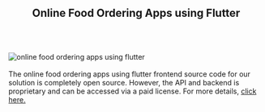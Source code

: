 <h2 style="text-align:center">Online Food Ordering Apps using Flutter</h2><br/><br/>

![online food ordering apps using flutter](https://admin.ninjascode.com/wp-content/uploads/2025/repoImages/margaret/15.webp) <br/><br/>The online food ordering apps using flutter frontend source code for our solution is completely open source. However, the API and backend is proprietary and can be accessed via a paid license. For more details, <a href="https://enatega.com/?utm_source=github&utm_medium=repo&utm_campaign=margaret-online-food-ordering-apps-using-flutter" target="_blank">click here.</a>
